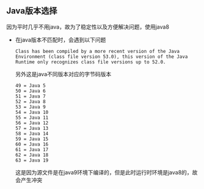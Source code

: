 ## Java版本选择

因为平时几乎不用java，故为了稳定性以及方便解决问题，使用java8

* 在java版本不匹配时，会遇到以下问题

  ~~~
  Class has been compiled by a more recent version of the Java Environment (class file version 53.0), this version of the Java Runtime only recognizes class file versions up to 52.0.
  ~~~

  另外这是java不同版本对应的字节码版本

  ~~~
  49 = Java 5
  50 = Java 6
  51 = Java 7
  52 = Java 8
  53 = Java 9
  54 = Java 10
  55 = Java 11
  56 = Java 12
  57 = Java 13
  58 = Java 14
  59 = Java 15
  60 = Java 16
  61 = Java 17
  62 = Java 18
  63 = Java 19
  ~~~

  这是因为源文件是在java9环境下编译的，但是此时运行时环境是java8的，故会产生冲突
